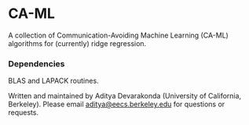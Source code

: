 # CA-ML
A collection of Communication-Avoiding Machine Learning (CA-ML) algorithms for (currently) ridge regression.

### Dependencies
BLAS and LAPACK routines.

Written and maintained by Aditya Devarakonda (University of California, Berkeley). Please email aditya@eecs.berkeley.edu for questions or requests.
